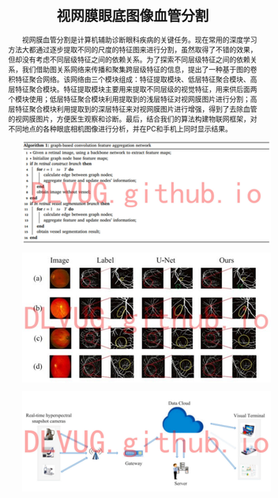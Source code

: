 <h1>视网膜眼底图像血管分割</h1>

视网膜血管分割是计算机辅助诊断眼科疾病的关键任务。现在常用的深度学习方法大都通过逐步提取不同的尺度的特征图来进行分割，虽然取得了不错的效果，但却没有考虑不同层级特征之间的依赖关系。为了探索不同层级特征之间的依赖关系，我们借助图关系网络来传播和聚集跨层级特征的信息，提出了一种基于图的卷积特征聚合网络。该网络由三个模块组成：特征提取模块、低层特征聚合模块、高层特征聚合模块。特征提取模块主要用来提取不同层级的视觉特征，用来供后面两个模块使用；低层特征聚合模块利用提取到的浅层特征对视网膜图片进行分割；高层特征聚合模块利用提取到的深层特征来对视网膜图片进行增强，得到了去除血管的视网膜图片，方便医生观察和诊断。最后，结合我们的算法构建物联网框架，对不同地点的各种眼底相机图像进行分析，并在PC和手机上同时显示结果。

![1](./imgs/retina/1.jpg) 

![2](./imgs/retina/2.jpg) 

![3](./imgs/retina/3.jpg) 

<style>
p {
    text-indent: 2em;
}
h1 {
    text-align: center;
}
</style>
